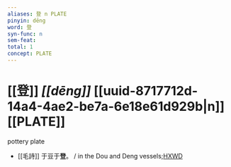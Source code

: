 ```yaml
---
aliases: 登 n PLATE
pinyin: dēng
word: 登
syn-func: n
sem-feat: 
total: 1
concept: PLATE 
---
```

# [[登]] *[[dēng]]*  [[uuid-8717712d-14a4-4ae2-be7a-6e18e61d929b|n]] [[PLATE]]
pottery plate
 - [[毛詩]] 于豆于**登**。 / in the Dou and Deng vessels;[HXWD](https://hxwd.org/textview.html?location=KR1c0001_tls_024-10a.3)